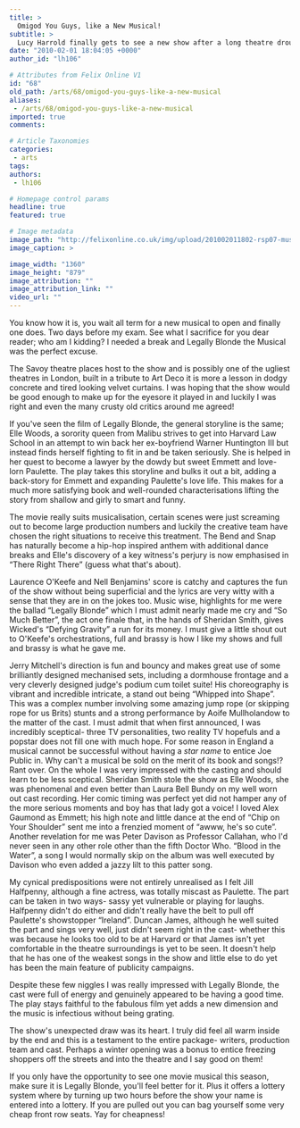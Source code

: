 ```yaml
---
title: >
  Omigod You Guys, like a New Musical!
subtitle: >
  Lucy Harrold finally gets to see a new show after a long theatre drought and luckily it's a rather awesome choice
date: "2010-02-01 18:04:05 +0000"
author_id: "lh106"

# Attributes from Felix Online V1
id: "68"
old_path: /arts/68/omigod-you-guys-like-a-new-musical
aliases:
 - /arts/68/omigod-you-guys-like-a-new-musical
imported: true
comments:

# Article Taxonomies
categories:
 - arts
tags:
authors:
 - lh106

# Homepage control params
headline: true
featured: true

# Image metadata
image_path: "http://felixonline.co.uk/img/upload/201002011802-rsp07-musical.jpg"
image_caption: >

image_width: "1360"
image_height: "879"
image_attribution: ""
image_attribution_link: ""
video_url: ""
---
```


You know how it is, you wait all term for a new musical to open and finally one does. Two days before my exam. See what I sacrifice for you dear reader; who am I kidding? I needed a break and Legally Blonde the Musical was the perfect excuse.

The Savoy theatre places host to the show and is possibly one of the ugliest theatres in London, built in a tribute to Art Deco it is more a lesson in dodgy concrete and tired looking velvet curtains. I was hoping that the show would be good enough to make up for the eyesore it played in and luckily I was right and even the many crusty old critics around me agreed!

If you've seen the film of Legally Blonde, the general storyline is the same; Elle Woods, a sorority queen from Malibu strives to get into Harvard Law School in an attempt to win back her ex-boyfriend Warner Huntington III but instead finds herself fighting to fit in and be taken seriously. She is helped in her quest to become a lawyer by the dowdy but sweet Emmett and love-lorn Paulette. The play takes this storyline and bulks it out a bit, adding a back-story for Emmett and expanding Paulette's love life. This makes for a much more satisfying book and well-rounded characterisations lifting the story from shallow and girly to smart and funny.

The movie really suits musicalisation, certain scenes were just screaming out to become large production numbers and luckily the creative team have chosen the right situations to receive this treatment. The Bend and Snap has naturally become a hip-hop inspired anthem with additional dance breaks and Elle's discovery of a key witness's perjury is now emphasised in “There Right There” (guess what that's about).

Laurence O'Keefe and Nell Benjamins' score is catchy and captures the fun of the show without being superficial and the lyrics are very witty with a sense that they are in on the jokes too. Music wise, highlights for me were the ballad “Legally Blonde” which I must admit nearly made me cry and “So Much Better”, the act one finale that, in the hands of Sheridan Smith, gives Wicked's “Defying Gravity” a run for its money. I must give a little shout out to O'Keefe's orchestrations, full and brassy is how I like my shows and full and brassy is what he gave me.

Jerry Mitchell's direction is fun and bouncy and makes great use of some brilliantly designed mechanised sets, including a dormhouse frontage and a very cleverly designed judge's podium cum toilet suite! His choreography is vibrant and incredible intricate, a stand out being “Whipped into Shape”. This was a complex number involving some amazing jump rope (or skipping rope for us Brits) stunts and a strong performance by Aoife Mullholandow to the matter of the cast. I must admit that when first announced, I was incredibly sceptical- three TV personalities, two reality TV hopefuls and a popstar does not fill one with much hope. For some reason in England a musical cannot be successful without having a *star name* to entice Joe Public in. Why can't a musical be sold on the merit of its book and songs!? Rant over. On the whole I was very impressed with the casting and should learn to be less sceptical. Sheridan Smith stole the show as Elle Woods, she was phenomenal and even better than Laura Bell Bundy on my well worn out cast recording. Her comic timing was perfect yet did not hamper any of the more serious moments and boy has that lady got a voice! I loved Alex Gaumond as Emmett; his high note and little dance at the end of “Chip on Your Shoulder” sent me into a frenzied moment of “awww, he's so cute”. Another revelation for me was Peter Davison as Professor Callahan, who I'd never seen in any other role other than the fifth Doctor Who. “Blood in the Water”, a song I would normally skip on the album was well executed by Davison who even added a jazzy lilt to this patter song.

My cynical predispositions were not entirely unrealised as I felt Jill Halfpenny, although a fine actress, was totally miscast as Paulette. The part can be taken in two ways- sassy yet vulnerable or playing for laughs. Halfpenny didn't do either and didn't really have the belt to pull off Paulette's showstopper “Ireland”. Duncan James, although he well suited the part and sings very well, just didn't seem right in the cast- whether this was because he looks too old to be at Harvard or that James isn't yet comfortable in the theatre surroundings is yet to be seen. It doesn't help that he has one of the weakest songs in the show and little else to do yet has been the main feature of publicity campaigns.

Despite these few niggles I was really impressed with Legally Blonde, the cast were full of energy and genuinely appeared to be having a good time. The play stays faithful to the fabulous film yet adds a new dimension and the music is infectious without being grating.

The show's unexpected draw was its heart. I truly did feel all warm inside by the end and this is a testament to the entire package- writers, production team and cast. Perhaps a winter opening was a bonus to entice freezing shoppers off the streets and into the theatre and I say good on them!

If you only have the opportunity to see one movie musical this season, make sure it is Legally Blonde, you'll feel better for it. Plus it offers a lottery system where by turning up two hours before the show your name is entered into a lottery. If you are pulled out you can bag yourself some very cheap front row seats. Yay for cheapness!
